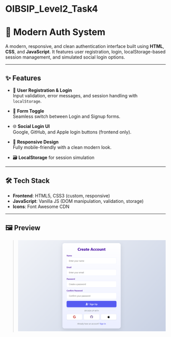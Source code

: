 # OIBSIP_Level2_Task4
# 🔐 Modern Auth System

A modern, responsive, and clean authentication interface built using **HTML**, **CSS**, and **JavaScript**. It features user registration, login, localStorage-based session management, and simulated social login options.

---

## ✨ Features

- 👤 **User Registration & Login**  
  Input validation, error messages, and session handling with `localStorage`.

- 🔄 **Form Toggle**  
  Seamless switch between Login and Signup forms.

- 🌐 **Social Login UI**  
  Google, GitHub, and Apple login buttons (frontend only).

- 📱 **Responsive Design**  
  Fully mobile-friendly with a clean modern look.
-  🗃️ **LocalStorage** for session simulation
  
---

## 🛠️ Tech Stack

- **Frontend**: HTML5, CSS3 (custom, responsive)
- **JavaScript**: Vanilla JS (DOM manipulation, validation, storage)
- **Icons**: Font Awesome CDN

---
## 🖼️ Preview

> ![Preview Screenshot](preview.png)


